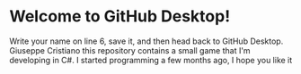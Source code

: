 # Welcome to GitHub Desktop!

Write your name on line 6, save it, and then head back to GitHub Desktop.
Giuseppe Cristiano 
this repository contains a small game that I'm developing in C#.
I started programming a few months ago, I hope you like it
